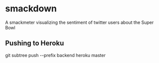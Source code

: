 # smackdown
A smackmeter visualizing the sentiment of twitter users about the Super Bowl

## Pushing to Heroku
git subtree push --prefix backend heroku master
